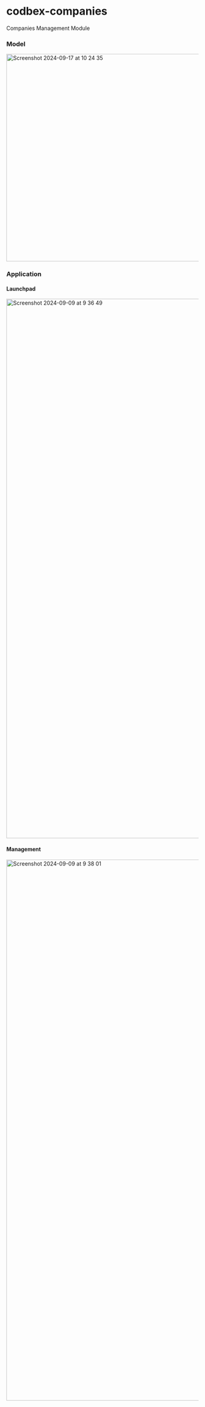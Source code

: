 # codbex-companies
Companies Management Module

### Model

<img width="544" alt="Screenshot 2024-09-17 at 10 24 35" src="https://github.com/user-attachments/assets/ece200d9-f646-437b-ad87-f04f1ff61f83">

### Application

#### Launchpad

<img width="1414" alt="Screenshot 2024-09-09 at 9 36 49" src="https://github.com/user-attachments/assets/56c646da-80f9-4468-aacb-866f23cdf8f4">

#### Management

<img width="1418" alt="Screenshot 2024-09-09 at 9 38 01" src="https://github.com/user-attachments/assets/0ba2965b-78b9-4844-93e7-8fabce53c835">
